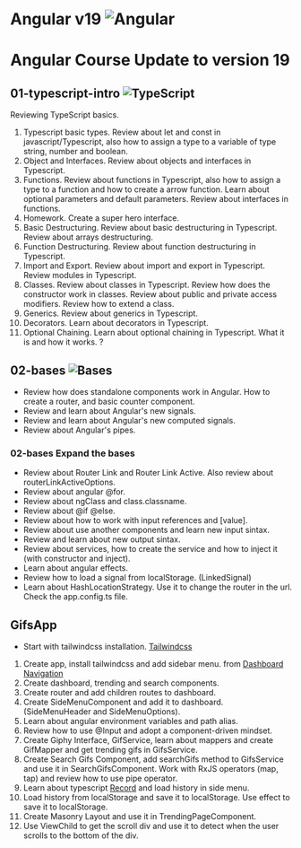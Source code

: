 # Angular v19 ![Angular](https://img.shields.io/badge/angular-%23DD0031.svg?style=for-the-badge&logo=angular&logoColor=white)

# Angular Course Update to version 19

## 01-typescript-intro ![TypeScript](https://img.shields.io/badge/typescript-%23007ACC.svg?style=for-the-badge&logo=typescript&logoColor=white)
Reviewing TypeScript basics.

01. Typescript basic types. Review about let and const in javascript/Typescript, also how to assign a type to a variable of type string, number and boolean.
02. Object and Interfaces. Review about objects and interfaces in Typescript.
03. Functions. Review about functions in Typescript, also how to assign a type to a function and how to create a arrow function. Learn about optional parameters and default parameters. Review about interfaces in functions.
04. Homework. Create a super hero interface.
05. Basic Destructuring. Review about basic destructuring in Typescript. Review about arrays destructuring.
06. Function Destructuring. Review about function destructuring in Typescript.
07. Import and Export. Review about import and export in Typescript. Review modules in Typescript.  
08. Classes. Review about classes in Typescript. Review how does the constructor work in classes. Review about public and private access modifiers. Review how to extend a class.
09. Generics. Review about generics in Typescript.
10. Decorators. Learn about decorators in Typescript.
11. Optional Chaining. Learn about optional chaining in Typescript. What it is and how it works. ? 

## 02-bases ![Bases](https://img.shields.io/badge/bases-%23DD0031.svg?style=for-the-badge&logo=angular&logoColor=white)
- Review how does standalone components work in Angular. How to create a router, and basic counter component.
- Review and learn about Angular's new signals.
- Review and learn about Angular's new computed signals.
- Review about Angular's pipes.
### 02-bases Expand the bases
- Review about Router Link and Router Link Active. Also review about routerLinkActiveOptions.
- Review about angular @for.
- Review about ngClass and class.classname.
- Review about @if @else.
- Review about how to work with input references and [value].
- Review about use another components and learn new input sintax.
- Review and learn about new output sintax.
- Review about services, how to create the service and how to inject it (with constructor and inject).
- Learn about angular effects.
- Review how to load a signal from localStorage. (LinkedSignal)
- Learn about HashLocationStrategy. Use it to change the router in the url. Check the app.config.ts file.

## GifsApp
- Start with tailwindcss installation. [Tailwindcss](https://tailwindcss.com/docs/installation/framework-guides/angular)
01. Create app, install tailwindcss and add sidebar menu. from [Dashboard Navigation](https://www.creative-tim.com/twcomponents/component/dashboard-navigation)
02. Create dashboard, trending and search components.
03. Create router and add children routes to dashboard.
04. Create SideMenuComponent and add it to dashboard. (SideMenuHeader and SideMenuOptions).
05. Learn about angular environment variables and path alias.
06. Review how to use @Input and adopt a component-driven mindset.
07. Create Giphy Interface, GifService, learn about mappers and create GifMapper and get trending gifs in GifsService.
08. Create Search Gifs Component, add searchGifs method to GifsService and use it in SearchGifsComponent. Work with RxJS operators (map, tap) and review how to use pipe operator.
09. Learn about typescript [Record](https://www.typescriptlang.org/docs/handbook/utility-types.html#recordkeys-type) and load history in side menu. 
10. Load history from localStorage and save it to localStorage. Use effect to save it to localStorage. 
11. Create Masonry Layout and use it in TrendingPageComponent. 
12. Use ViewChild to get the scroll div and use it to detect when the user scrolls to the bottom of the div.
